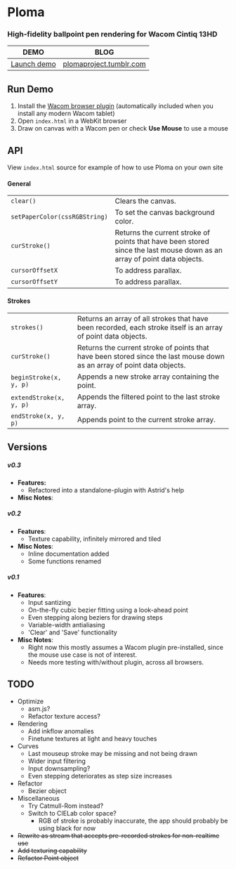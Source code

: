 # Ploma
### High-fidelity ballpoint pen rendering for Wacom Cintiq 13HD  


DEMO                                    | BLOG
--------------------------------------- | ---------------------------------------------------------
[Launch demo](http://evhan55.github.io) | [plomaproject.tumblr.com](http://plomaproject.tumblr.com)

## Run Demo

1. Install the [Wacom browser plugin](http://us.wacom.com/en/support/drivers/) (automatically included when you install any modern Wacom tablet)
2. Open `index.html` in a WebKit browser
3. Draw on canvas with a Wacom pen or check **Use Mouse** to use a mouse

## API

View `index.html` source for example of how to use Ploma on your own site  

#### General

<table>
<tr>
  <td width="30%"><code>clear()</code></td>
  <td width="70%">Clears the canvas.</td>
</tr>
<tr>
  <td><code>setPaperColor(cssRGBString)</code></td>
  <td>To set the canvas background color.</td>
</tr>
<tr>
  <td><code>curStroke()</code></td>
  <td>Returns the current stroke of points that have been stored since the last mouse down as an array of point data objects.</td>
</tr>
<tr>
  <td><code>cursorOffsetX</code></td>
  <td>To address parallax.</td>
</tr>
<tr>
  <td><code>cursorOffsetY</code></td>
  <td>To address parallax.</td>
</tr>
</table>

#### Strokes

<table>
<tr>
  <td width="30%"><code>strokes()</code></td>
  <td width="70%">Returns an array of all strokes that have been recorded, each stroke itself is an array of point data objects.</td>
</tr>
<tr>
  <td><code>curStroke()</code></td>
  <td>Returns the current stroke of points that have been stored since the last mouse down as an array of point data objects.</td>
</tr>
<tr>
  <td><code>beginStroke(x, y, p)</code></td>
  <td>Appends a new stroke array containing the point.</td>
</tr>
<tr>
  <td><code>extendStroke(x, y, p)</code></td>
  <td>Appends the filtered point to the last stroke array.</td>
</tr>
<tr>
  <td><code>endStroke(x, y, p)</code></td>
  <td>Appends point to the current stroke array.</td>
</tr>
</table>

## Versions

##### v0.3

* **Features:**
    * Refactored into a standalone-plugin with Astrid's help
* **Misc Notes**:

##### v0.2

* **Features**:
    * Texture capability, infinitely mirrored and tiled
* **Misc Notes**:
    * Inline documentation added
    * Some functions renamed

##### v0.1

* **Features**:
    * Input santizing
    * On-the-fly cubic bezier fitting using a look-ahead point
    * Even stepping along beziers for drawing steps
    * Variable-width antialiasing
    * 'Clear' and 'Save' functionality
* **Misc Notes**:
    * Right now this mostly assumes a Wacom plugin pre-installed, since the mouse use case is not of interest.
    * Needs more testing with/without plugin, across all browsers.

## TODO

* Optimize
    * asm.js?
    * Refactor texture access?
* Rendering
    * Add inkflow anomalies
    * Finetune textures at light and heavy touches
* Curves
    * Last mouseup stroke may be missing and not being drawn
    * Wider input filtering
    * Input downsampling?
    * Even stepping deteriorates as step size increases
* Refactor
    * Bezier object
* Miscellaneous
    * Try Catmull-Rom instead?
    * Switch to CIELab color space?
        * RGB of stroke is probably inaccurate, the app should probably be using black for now
* ~~Rewrite as stream that accepts pre-recorded strokes for non-realtime use~~
* ~~Add texturing capability~~
* ~~Refactor Point object~~
